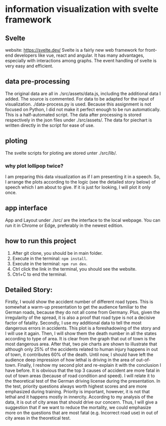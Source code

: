 # information visualization with svelte framework

## Svelte
website: https://svelte.dev/
Svelte is a fairly new web framework for front-end developers like vue, react and angular. It has many advantages,
especially with interactions among graphs. The event handling of svelte is very easy and efficient.

## data pre-processing
The original data are all in ./src/assets/data.js, including the additional data I added. The source is commented.
For data to be adapted for the input of visualization. ./data-process.py is used. Because this assignment is not focused on Python, I did not make it perfect enough to be run automatically. This is a half-automated script.
The data after processing is stored respectively in the json files under ./src/assets/. The data for piechart is written directly in the script for ease of use.

## ploting
The svelte scripts for ploting are stored unter ./src/lib/. 
### why plot lollipop twice?
I am preparing this data visualization as if I am presenting it in a speech. So, I arrange the plots according to the logic (see the detailed story below) of speech which I am about to give. If it is just for looking, I will plot it only once.

## app interface
App and Layout under ./src/ are the interface to the local webpage. You can run it in Chrome or Edge, preferably in the newest edition.

## how to run this project
1. After git clone, you should be in main folder. 
2. Execute in the terminal: `npm install`.
3. Execute in the terminal: `npm run dev`.
4. Ctrl click the link in the terminal, you should see the website.
5. Ctrl+C to end the terminal.

## Detailed Story:
Firstly, I would show the accident number of different road types. This is somewhat a warm-up presentation to get the audience familiar to the German roads, because they do not all come from Germany. Plus, given the irregularity of the spread, it is also a proof that road type is not a decisive factor of fatality. 
Secondly, I use my additional data to tell the most dangerous errors in accidents. This plot is a foreshadowing of the story and I will use it again.
Then, I will show them the death number in all the states according to type of area. It is clear from the graph that out of town is the most dangerous area. 
After that, two pie charts are shown to illustrate that although only 25% of the accidents related to human injury happens in out of town, it contributes 60% of the death. Until now, I should have left the audience deep impression of how lethal is driving in the area of out-of-town. 
Finally, I reshow my second plot and re-explain it with the conclusion I have before. It is obvious that the top 3 causes of accident are more fatal in out of town areas (because of road condition and speed). I will relate it to the theoretical test of the German driving license during the presentation. In the test, priority questions always worth highest scores and are more emphasized during training. Priority is important, however, it is not that lethal and it happens mostly in innercity. According to my analysis of the data, it is out of city areas that should drive our concern. Thus, I will give a suggestion that if we want to reduce the mortality, we could emphasize more on the questions that are most fatal (e.g. Incorrect road use) in out of city areas in the theoretical test.

